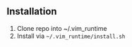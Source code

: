 Installation
------------

1. Clone repo into ~/.vim_runtime
2. Install via `~/.vim_runtime/install.sh`
